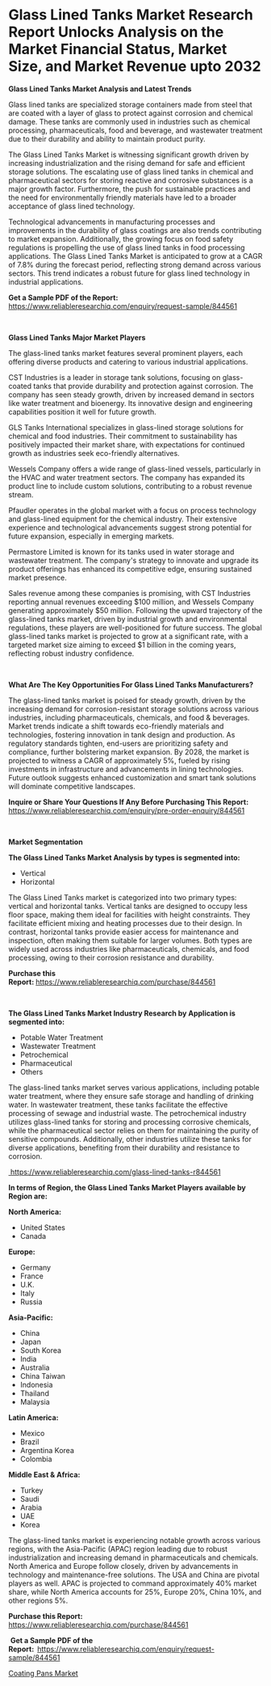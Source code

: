 <p><h1>Glass Lined Tanks Market Research Report Unlocks Analysis on the Market Financial Status, Market Size, and Market Revenue upto 2032</h1></p><p><strong>Glass Lined Tanks Market Analysis and Latest Trends</strong></p>
<p><p>Glass lined tanks are specialized storage containers made from steel that are coated with a layer of glass to protect against corrosion and chemical damage. These tanks are commonly used in industries such as chemical processing, pharmaceuticals, food and beverage, and wastewater treatment due to their durability and ability to maintain product purity.</p><p>The Glass Lined Tanks Market is witnessing significant growth driven by increasing industrialization and the rising demand for safe and efficient storage solutions. The escalating use of glass lined tanks in chemical and pharmaceutical sectors for storing reactive and corrosive substances is a major growth factor. Furthermore, the push for sustainable practices and the need for environmentally friendly materials have led to a broader acceptance of glass lined technology.</p><p>Technological advancements in manufacturing processes and improvements in the durability of glass coatings are also trends contributing to market expansion. Additionally, the growing focus on food safety regulations is propelling the use of glass lined tanks in food processing applications. The Glass Lined Tanks Market is anticipated to grow at a CAGR of 7.8% during the forecast period, reflecting strong demand across various sectors. This trend indicates a robust future for glass lined technology in industrial applications.</p></p>
<p><strong>Get a Sample PDF of the Report:&nbsp;</strong> <a href="https://www.reliableresearchiq.com/enquiry/request-sample/844561?utm_campaign=103&utm_medium=2&utm_source=Github&utm_content=ia&utm_term=21022025&utm_id=glass-lined-tanks">https://www.reliableresearchiq.com/enquiry/request-sample/844561</a></p>
<p>&nbsp;</p>
<p><strong>Glass Lined Tanks Major Market Players</strong></p>
<p><p>The glass-lined tanks market features several prominent players, each offering diverse products and catering to various industrial applications. </p><p>CST Industries is a leader in storage tank solutions, focusing on glass-coated tanks that provide durability and protection against corrosion. The company has seen steady growth, driven by increased demand in sectors like water treatment and bioenergy. Its innovative design and engineering capabilities position it well for future growth.</p><p>GLS Tanks International specializes in glass-lined storage solutions for chemical and food industries. Their commitment to sustainability has positively impacted their market share, with expectations for continued growth as industries seek eco-friendly alternatives.</p><p>Wessels Company offers a wide range of glass-lined vessels, particularly in the HVAC and water treatment sectors. The company has expanded its product line to include custom solutions, contributing to a robust revenue stream.</p><p>Pfaudler operates in the global market with a focus on process technology and glass-lined equipment for the chemical industry. Their extensive experience and technological advancements suggest strong potential for future expansion, especially in emerging markets.</p><p>Permastore Limited is known for its tanks used in water storage and wastewater treatment. The company's strategy to innovate and upgrade its product offerings has enhanced its competitive edge, ensuring sustained market presence.</p><p>Sales revenue among these companies is promising, with CST Industries reporting annual revenues exceeding $100 million, and Wessels Company generating approximately $50 million. Following the upward trajectory of the glass-lined tanks market, driven by industrial growth and environmental regulations, these players are well-positioned for future success. The global glass-lined tanks market is projected to grow at a significant rate, with a targeted market size aiming to exceed $1 billion in the coming years, reflecting robust industry confidence.</p></p>
<p>&nbsp;</p>
<p><strong>What Are The Key Opportunities For Glass Lined Tanks Manufacturers?</strong></p>
<p><p>The glass-lined tanks market is poised for steady growth, driven by the increasing demand for corrosion-resistant storage solutions across various industries, including pharmaceuticals, chemicals, and food & beverages. Market trends indicate a shift towards eco-friendly materials and technologies, fostering innovation in tank design and production. As regulatory standards tighten, end-users are prioritizing safety and compliance, further bolstering market expansion. By 2028, the market is projected to witness a CAGR of approximately 5%, fueled by rising investments in infrastructure and advancements in lining technologies. Future outlook suggests enhanced customization and smart tank solutions will dominate competitive landscapes.</p></p>
<p><strong>Inquire or Share Your Questions If Any Before Purchasing This Report:</strong> <a href="https://www.reliableresearchiq.com/enquiry/pre-order-enquiry/844561?utm_campaign=103&utm_medium=2&utm_source=Github&utm_content=ia&utm_term=21022025&utm_id=glass-lined-tanks">https://www.reliableresearchiq.com/enquiry/pre-order-enquiry/844561</a></p>
<p>&nbsp;</p>
<p><strong>Market Segmentation</strong></p>
<p><strong>The Glass Lined Tanks Market Analysis by types is segmented into:</strong></p>
<p><ul><li>Vertical</li><li>Horizontal</li></ul></p>
<p><p>The Glass Lined Tanks market is categorized into two primary types: vertical and horizontal tanks. Vertical tanks are designed to occupy less floor space, making them ideal for facilities with height constraints. They facilitate efficient mixing and heating processes due to their design. In contrast, horizontal tanks provide easier access for maintenance and inspection, often making them suitable for larger volumes. Both types are widely used across industries like pharmaceuticals, chemicals, and food processing, owing to their corrosion resistance and durability.</p></p>
<p><strong>Purchase this Report:&nbsp;</strong><a href="https://www.reliableresearchiq.com/purchase/844561?utm_campaign=103&utm_medium=2&utm_source=Github&utm_content=ia&utm_term=21022025&utm_id=glass-lined-tanks">https://www.reliableresearchiq.com/purchase/844561</a></p>
<p>&nbsp;</p>
<p><strong>The Glass Lined Tanks Market Industry Research by Application is segmented into:</strong></p>
<p><ul><li>Potable Water Treatment</li><li>Wastewater Treatment</li><li>Petrochemical</li><li>Pharmaceutical</li><li>Others</li></ul></p>
<p><p>The glass-lined tanks market serves various applications, including potable water treatment, where they ensure safe storage and handling of drinking water. In wastewater treatment, these tanks facilitate the effective processing of sewage and industrial waste. The petrochemical industry utilizes glass-lined tanks for storing and processing corrosive chemicals, while the pharmaceutical sector relies on them for maintaining the purity of sensitive compounds. Additionally, other industries utilize these tanks for diverse applications, benefiting from their durability and resistance to corrosion.</p></p>
<p><a href="https://www.reliableresearchiq.com/glass-lined-tanks-r844561?utm_campaign=103&utm_medium=2&utm_source=Github&utm_content=ia&utm_term=21022025&utm_id=glass-lined-tanks">&nbsp;https://www.reliableresearchiq.com/glass-lined-tanks-r844561</a></p>
<p><strong>In terms of Region, the Glass Lined Tanks Market Players available by Region are:</strong></p>
<p>
    <p> <strong> North America: </strong>
        <ul>
            <li>United States</li>
            <li>Canada</li>
        </ul>
        </p> 
    <p> <strong> Europe: </strong>
        <ul>
            <li>Germany</li>
            <li>France</li>
            <li>U.K.</li>
            <li>Italy</li>
            <li>Russia</li>
        </ul>
        </p> 
    <p> <strong> Asia-Pacific: </strong>
        <ul>
            <li>China</li>
            <li>Japan</li>
            <li>South Korea</li>
            <li>India</li>
            <li>Australia</li>
            <li>China Taiwan</li>
            <li>Indonesia</li>
            <li>Thailand</li>
            <li>Malaysia</li>
        </ul>
        </p> 
    <p> <strong> Latin America: </strong>
        <ul>
            <li>Mexico</li>
            <li>Brazil</li>
            <li>Argentina Korea</li>
            <li>Colombia</li>
        </ul>
        </p> 
    <p> <strong> Middle East & Africa: </strong>
        <ul>
            <li>Turkey</li>
            <li>Saudi</li>
            <li>Arabia</li>
            <li>UAE</li>
            <li>Korea</li>
        </ul>
    </p>
    </p>
<p><p>The glass-lined tanks market is experiencing notable growth across various regions, with the Asia-Pacific (APAC) region leading due to robust industrialization and increasing demand in pharmaceuticals and chemicals. North America and Europe follow closely, driven by advancements in technology and maintenance-free solutions. The USA and China are pivotal players as well. APAC is projected to command approximately 40% market share, while North America accounts for 25%, Europe 20%, China 10%, and other regions 5%.</p></p>
<p><strong>Purchase this Report: </strong><a href="https://www.reliableresearchiq.com/purchase/844561?utm_campaign=103&utm_medium=2&utm_source=Github&utm_content=ia&utm_term=21022025&utm_id=glass-lined-tanks">https://www.reliableresearchiq.com/purchase/844561</a></p>
<p>&nbsp;<strong>Get a Sample PDF of the Report:&nbsp;&nbsp;</strong><a href="https://www.reliableresearchiq.com/enquiry/request-sample/844561?utm_campaign=103&utm_medium=2&utm_source=Github&utm_content=ia&utm_term=21022025&utm_id=glass-lined-tanks">https://www.reliableresearchiq.com/enquiry/request-sample/844561</a></p>
<p><strong></strong></p>
<p><p><a href="https://github.com/bmorecock/Market-Research-Report-List-6/blob/main/coating-pans-market.md?utm_campaign=103&utm_medium=2&utm_source=Github&utm_content=ia&utm_term=21022025&utm_id=glass-lined-tanks">Coating Pans Market</a></p></p>